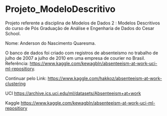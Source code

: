 # Projeto_ModeloDescritivo

Projeto referente a disciplina de Modelos de Dados 2 : Modelos Descritivos do curso de Pós Graduação de Análise e Engenharia de Dados do Cesar School.

Nome: Anderson do Nascimento Quaresma.

O banco de dados foi criado com registros de absenteísmo no trabalho de julho de 2007 a julho de 2010 em uma empresa de courier no Brasil.
Referência: https://www.kaggle.com/kewagbln/absenteeism-at-work-uci-ml-repositiory.

Continuar pelo Link:
https://www.kaggle.com/hakkoz/absenteeism-at-work-clustering

UCI
https://archive.ics.uci.edu/ml/datasets/Absenteeism+at+work

Kaggle
https://www.kaggle.com/kewagbln/absenteeism-at-work-uci-ml-repositiory

